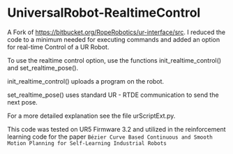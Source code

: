 # UniversalRobot-RealtimeControl
A Fork of https://bitbucket.org/RopeRobotics/ur-interface/src. I reduced the code to a minimum needed for executing commands and added an option for real-time Control of a UR Robot. 

To use the realtime control option, use the functions init_realtime_control() and set_realtime_pose().

init_realtime_control() uploads a program on the robot.

set_realtime_pose() uses standard UR - RTDE communication to send the next pose. 

For a more detailed explanation see the file urScriptExt.py.

This code was tested on UR5 Firmware 3.2 and utilized in the reinforcement learning code for the paper `Bézier Curve Based Continuous and Smooth Motion Planning for Self-Learning Industrial Robots`

